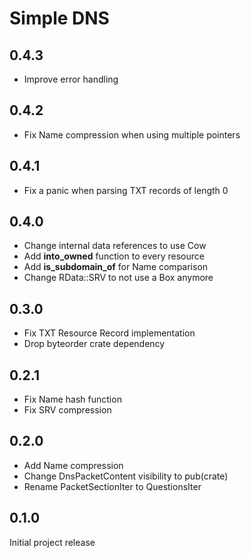 # Simple DNS
## 0.4.3
- Improve error handling

## 0.4.2
- Fix Name compression when using multiple pointers

## 0.4.1
- Fix a panic when parsing TXT records of length 0

## 0.4.0
- Change internal data references to use Cow
- Add **into_owned** function to every resource
- Add **is_subdomain_of** for Name comparison
- Change RData::SRV to not use a Box anymore 

## 0.3.0
- Fix TXT Resource Record implementation
- Drop byteorder crate dependency

## 0.2.1
- Fix Name hash function
- Fix SRV compression

## 0.2.0

- Add Name compression
- Change DnsPacketContent visibility to pub(crate)
- Rename PacketSectionIter to QuestionsIter 

## 0.1.0

Initial project release
